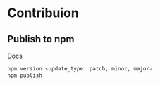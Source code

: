 # Contribuion

## Publish to npm

[Docs](https://docs.npmjs.com/getting-started/publishing-npm-packages)

```bash
npm version <update_type: patch, minor, major>
npm publish
```